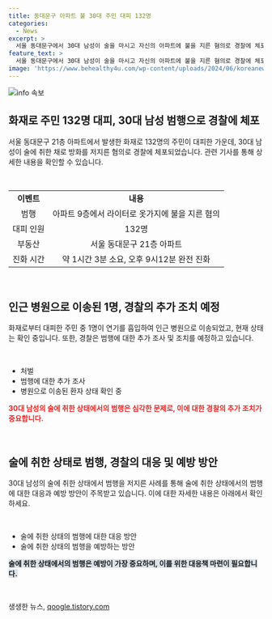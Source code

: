 ```yaml
---
title: 동대문구 아파트 불 30대 주민 대피 132명
categories:
  - News
excerpt: >
  서울 동대문구에서 30대 남성이 술을 마시고 자신의 아파트에 불을 지른 혐의로 경찰에 체포됐다. 황씨는 오후 8시9분쯤 라이터로 옷가지에 불을 붙여 방화한 혐의를 받고, 이로 인해 132명의 주민이 대피했으며 1명이 연기를 흡입해 병원으로 이송됐다. 범행 당시 술에 취한 것으로 알려졌고, 경찰은 구속영장을 신청할 예정이다.
feature_text: >
  서울 동대문구에서 30대 남성이 술을 마시고 자신의 아파트에 불을 지른 혐의로 경찰에 체포됐다. 황씨는 오후 8시9분쯤 라이터로 옷가지에 불을 붙여 방화한 혐의를 받고, 이로 인해 132명의 주민이 대피했으며 1명이 연기를 흡입해 병원으로 이송됐다. 범행 당시 술에 취한 것으로 알려졌고, 경찰은 구속영장을 신청할 예정이다.
image: 'https://www.behealthy4u.com/wp-content/uploads/2024/06/koreanews.jpg'
---
```


<p><img src="https://www.behealthy4u.com/wp-content/uploads/2024/06/koreanews.jpg" alt="info 속보" /></p>

<h2 data-ke-size="size26">화재로 주민 132명 대피, 30대 남성 범행으로 경찰에 체포</h2>

<p data-ke-size="size16">서울 동대문구 21층 아파트에서 발생한 화재로 132명의 주민이 대피한 가운데, 30대 남성이 술에 취한 채로 방화를 저지른 혐의로 경찰에 체포되었습니다. 관련 기사를 통해 상세한 내용을 확인할 수 있습니다.</p>

<p data-ke-size="size16">&nbsp;</p>

<table>
    <tbody>
        <tr>
            <td style="text-align: center; height: 17px;"><b>이벤트</b></td>
            <td style="text-align: center; height: 17px;"><b>내용</b></td>
        </tr>
        <tr>
            <td style="text-align: center; height: 17px;">범행</td>
            <td style="text-align: center; height: 17px;">아파트 9층에서 라이터로 옷가지에 불을 지른 혐의</td>
        </tr>
        <tr>
            <td style="text-align: center; height: 17px;">대피 인원</td>
            <td style="text-align: center; height: 17px;">132명</td>
        </tr>
        <tr>
            <td style="text-align: center; height: 17px;">부동산</td>
            <td style="text-align: center; height: 17px;">서울 동대문구 21층 아파트</td>
        </tr>
        <tr>
            <td style="text-align: center; height: 17px;">진화 시간</td>
            <td style="text-align: center; height: 17px;">약 1시간 3분 소요, 오후 9시12분 완전 진화</td>
        </tr>
    </tbody>
</table>

<p data-ke-size="size16">&nbsp;</p>

<h2 data-ke-size="size26">인근 병원으로 이송된 1명, 경찰의 추가 조치 예정</h2>

<p data-ke-size="size16">화재로부터 대피한 주민 중 1명이 연기를 흡입하여 인근 병원으로 이송되었고, 현재 상태는 확인 중입니다. 또한, 경찰은 범행에 대한 추가 조사 및 조치를 예정하고 있습니다.</p>

<p data-ke-size="size16">&nbsp;</p>

<ul>
    <li>처벌</li>
    <li>범행에 대한 추가 조사</li>
    <li>병원으로 이송된 환자 상태 확인 중</li>
</ul>

<p data-ke-size="size16"><b><span style="color: #ee2323;">30대 남성의 술에 취한 상태에서의 범행은 심각한 문제로, 이에 대한 경찰의 추가 조치가 중요합니다.</span></b></p>

<p data-ke-size="size16">&nbsp;</p>

<h2 data-ke-size="size26">술에 취한 상태로 범행, 경찰의 대응 및 예방 방안</h2>

<p data-ke-size="size16">30대 남성의 술에 취한 상태에서 범행을 저지른 사례를 통해 술에 취한 상태에서의 범행에 대한 대응과 예방 방안이 주목받고 있습니다. 이에 대한 자세한 내용은 아래에서 확인하세요.</p>

<p data-ke-size="size16">&nbsp;</p>

<ul>
    <li>술에 취한 상태의 범행에 대한 대응 방안</li>
    <li>술에 취한 상태의 범행을 예방하는 방안</li>
</ul>

<p data-ke-size="size16"><b><span style="background-color: #21538527;">술에 취한 상태에서의 범행은 예방이 가장 중요하며, 이를 위한 대응책 마련이 필요합니다.</span></b></p>

<p data-ke-size="size16">&nbsp;</p>
생생한 뉴스, <a href="https://qoogle.tistory.com" rel="dofollow">qoogle.tistory.com</a>


